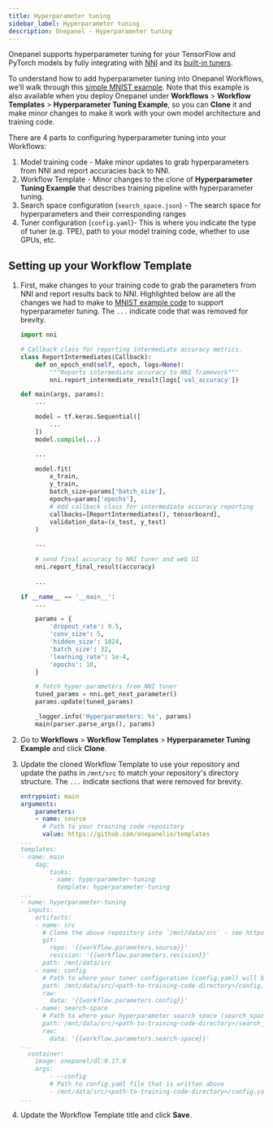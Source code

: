 ```yaml
---
title: Hyperparameter tuning
sidebar_label: Hyperparameter tuning
description: Onepanel - Hyperparameter tuning
---
```


Onepanel supports hyperparameter tuning for your TensorFlow and PyTorch models by fully integrating with [NNI](https://github.com/microsoft/nni) and its [built-in tuners](https://nni.readthedocs.io/en/stable/Tuner/BuiltinTuner.html).

To understand how to add hyperparameter tuning into Onepanel Workflows, we'll walk through this [simple MNIST example](https://github.com/onepanelio/templates/tree/master/workflows/hyperparameter-tuning/mnist). Note that this example is also available when you deploy Onepanel under **Workflows** > **Workflow Templates** > **Hyperparameter Tuning Example**, so you can **Clone** it and make minor changes to make it work with your own model architecture and training code.

There are 4 parts to configuring hyperparameter tuning into your Workflows:

1. Model training code - Make minor updates to grab hyperparameters from NNI and report accuracies back to NNI.
2. Workflow Template - Minor changes to the clone of **Hyperparameter Tuning Example** that describes training pipeline with hyperparameter tuning.
3. Search space configuration (`search_space.json`) - The search space for hyperparameters and their corresponding ranges
4. Tuner configuration (`config.yaml`)- This is where you indicate the type of tuner (e.g. TPE), path to your model training code, whether to use GPUs, etc.

## Setting up your Workflow Template

1. First, make changes to your training code to grab the parameters from NNI and report results back to NNI. Highlighted below are all the changes we had to make to [MNIST example code](https://github.com/onepanelio/templates/tree/master/workflows/hyperparameter-tuning/mnist/main.py) to support hyperparameter tuning. The `...` indicate code that was removed for brevity.

    ```python {1,4-7,25,32,49-50}
    import nni

    # Callback class for reporting intermediate accuracy metrics.
    class ReportIntermediates(Callback):
        def on_epoch_end(self, epoch, logs=None):
            """Reports intermediate accuracy to NNI framework"""
            nni.report_intermediate_result(logs['val_accuracy'])

    def main(args, params):
        ...

        model = tf.keras.Sequential([
            ...
        ])
        model.compile(...)

        ...

        model.fit(
            x_train,
            y_train,
            batch_size=params['batch_size'],
            epochs=params['epochs'],
            # Add callback class for intermediate accuracy reporting
            callbacks=[ReportIntermediates(), tensorboard],
            validation_data=(x_test, y_test)
        )

        ...
        
        # send final accuracy to NNI tuner and web UI
        nni.report_final_result(accuracy)
        
        ...

    if __name__ == '__main__':
        ...

        params = {
            'dropout_rate': 0.5,
            'conv_size': 5,
            'hidden_size': 1024,
            'batch_size': 32,
            'learning_rate': 1e-4,
            'epochs': 10,
        }

        # fetch hyper-parameters from NNI tuner
        tuned_params = nni.get_next_parameter()
        params.update(tuned_params)

        _logger.info('Hyperparameters: %s', params)
        main(parser.parse_args(), params)
    ```

2. Go to **Workflows** > **Workflow Templates** > **Hyperparameter Tuning Example** and click **Clone**.

3. Update the cloned Workflow Template to use your repository and update the paths in `/mnt/src` to match your repository's directory structure. The `...` indicate sections that were removed for brevity.
    ```yaml {6,26,31,40}
    entrypoint: main
    arguments:
        parameters:
        - name: source
          # Path to your training code repository
          value: https://github.com/onepanelio/templates
    ...
    templates:
    - name: main
        dag:
            tasks:
            - name: hyperparameter-tuning
              template: hyperparameter-tuning
    ...
    - name: hyperparameter-tuning
      inputs:
        artifacts:
        - name: src
          # Clone the above repository into `/mnt/data/src` - see https://docs.onepanel.ai/docs/reference/workflows/artifacts#git for private repositories
          git:
            repo: '{{workflow.parameters.source}}'
            revision: '{{workflow.parameters.revision}}'
          path: /mnt/data/src
        - name: config
          # Path to where your tuner configuration (config.yaml) will be written - same directory as your training code
          path: /mnt/data/src/<path-to-training-code-directory>/config.yaml
          raw:
            data: '{{workflow.parameters.config}}'
        - name: search-space
          # Path to where your hyperparameter search space (search_space.json) will be written - same directory as your training code
          path: /mnt/data/src/<path-to-training-code-directory>/search_space.json
          raw:
            data: '{{workflow.parameters.search-space}}'
    ...
      container:
        image: onepanel/dl:0.17.0
        args:
            - --config
            # Path to config.yaml file that is written above
            - /mnt/data/src/<path-to-training-code-directory>/config.yaml
    ...
    ```

4. Update the Workflow Template title and click **Save**.
